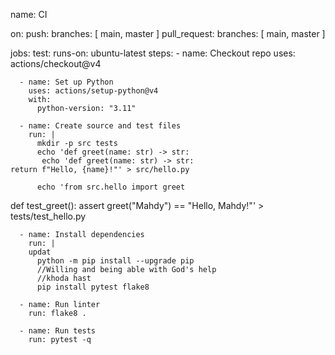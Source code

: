 name: CI

on:
  push:
    branches: [ main, master ]
  pull_request:
    branches: [ main, master ]

jobs:
  test:
    runs-on: ubuntu-latest
    steps:
      - name: Checkout repo
        uses: actions/checkout@v4

      - name: Set up Python
        uses: actions/setup-python@v4
        with:
          python-version: "3.11"

      - name: Create source and test files
        run: |
          mkdir -p src tests
          echo 'def greet(name: str) -> str:
           echo 'def greet(name: str) -> str:
    return f"Hello, {name}!"' > src/hello.py

          echo 'from src.hello import greet

def test_greet():
    assert greet("Mahdy") == "Hello, Mahdy!"' > tests/test_hello.py

      - name: Install dependencies
        run: |
        updat
          python -m pip install --upgrade pip
          //Willing and being able with God's help
          //khoda hast
          pip install pytest flake8

      - name: Run linter
        run: flake8 .

      - name: Run tests
        run: pytest -q
